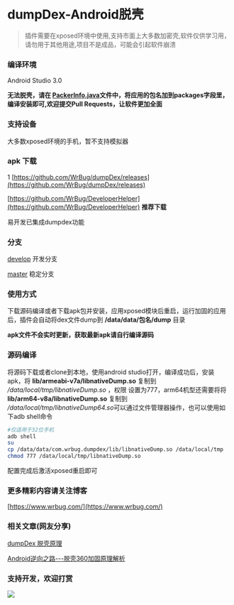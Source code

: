 # dumpDex-Android脱壳

> 插件需要在xposed环境中使用,支持市面上大多数加密壳,软件仅供学习用，请勿用于其他用途,项目不是成品，可能会引起软件崩溃

### 编译环境

Android Studio 3.0

**无法脱壳，请在 [PackerInfo.java](app/src/main/java/com/wrbug/dumpdex/PackerInfo.java#L31)文件中，将应用的包名加到packages字段里，编译安装即可,欢迎提交Pull Requests，让软件更加全面**

### 支持设备

大多数xposed环境的手机，暂不支持模拟器

### apk 下载 
1
[https://github.com/WrBug/dumpDex/releases](https://github.com/WrBug/dumpDex/releases)

[https://github.com/WrBug/DeveloperHelper](https://github.com/WrBug/DeveloperHelper)  **推荐下载**

易开发已集成dumpdex功能

### 分支

[develop](https://github.com/WrBug/dumpDex/tree/develop) 开发分支


[master](https://github.com/WrBug/dumpDex/tree/master) 稳定分支

### 使用方式

下载源码编译或者下载apk包并安装，应用xposed模块后重启，运行加固的应用后，插件会自动将dex文件dump到 **/data/data/包名/dump** 目录

**apk文件不会实时更新，获取最新apk请自行编译源码**




### 源码编译

将源码下载或者clone到本地，使用android studio打开，编译成功后，安装apk，将 **lib/armeabi-v7a/libnativeDump.so** 复制到 */data/local/tmp/libnativeDump.so* ，权限 设置为777，arm64机型还需要将将 **lib/arm64-v8a/libnativeDump.so** 复制到 */data/local/tmp/libnativeDump64.so*可以通过文件管理器操作，也可以使用如下adb shell命令

```bash
#仅适用于32位手机
adb shell
su
cp /data/data/com.wrbug.dumpdex/lib/libnativeDump.so /data/local/tmp
chmod 777 /data/local/tmp/libnativeDump.so

```

配置完成后激活xposed重启即可

### 更多精彩内容请关注博客

[https://www.wrbug.com/](https://www.wrbug.com/)

### 相关文章(网友分享)

[dumpDex 脱壳原理](http://liteng1220.com/blog/articles/dumpdex-principle/)

[Android逆向之路---脱壳360加固原理解析](https://juejin.im/post/5c1934226fb9a04a0b221c3c)

### 支持开发，欢迎打赏

![](/pay.png)



